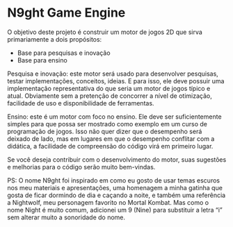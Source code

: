 # N9ght Game Engine

O objetivo deste projeto é construir um motor de jogos 2D que sirva primariamente a dois propósitos:

- Base para pesquisas e inovação
- Base para ensino

Pesquisa e inovação: este motor será usado para desenvolver pesquisas, testar implementações, conceitos, ideias. E para isso, ele deve possuir uma implementação representativa do que seria um motor de jogos típico e atual. Obviamente sem a pretenção de concorrer a nível de otimização, facilidade de uso e disponibilidade de ferramentas.

Ensino: este é um motor com foco no ensino. Ele deve ser suficientemente simples para que possa ser mostrado como exemplo em um curso de programação de jogos. Isso não quer dizer que o desempenho será deixado de lado, mas em lugares em que o desempenho conflitar com a didática, a facilidade de compreensão do código virá em primeiro lugar.

Se você deseja contribuir com o desenvolvimento do motor, suas sugestões e melhorias para o código serão muito bem-vindas.

PS: O nome N9ght foi inspirado em como eu gosto de usar temas escuros nos meu materiais e apresentações, uma homenagem a minha gatinha que gosta de ficar dormindo de dia e caçando a noite, e também uma referência a Nightwolf, meu personagem favorito no Mortal Kombat. Mas como o nome Night é muito comum, adicionei um 9 (Nine) para substituir a letra “i” sem alterar muito a sonoridade do nome.
